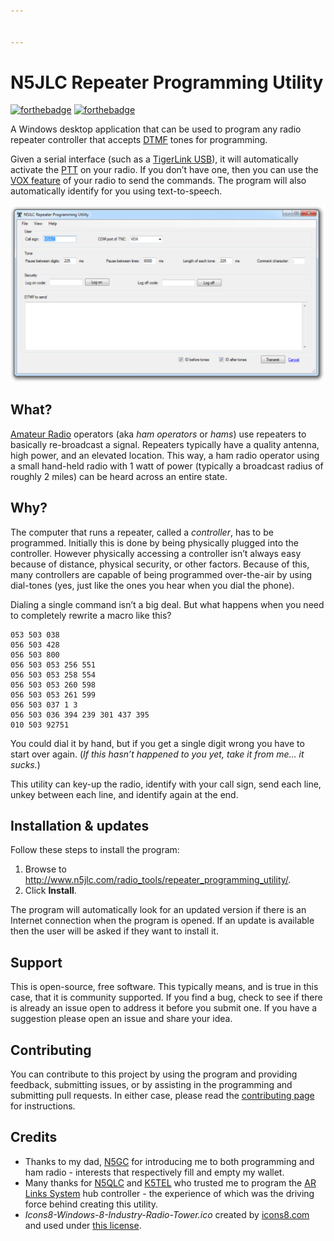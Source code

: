 ```yaml
---


---
```


<h1 id="n5jlc-repeater-programming-utility">N5JLC Repeater Programming Utility</h1>
<p><a href="http://forthebadge.com"><img src="http://forthebadge.com/images/badges/contains-technical-debt.svg" alt="forthebadge"></a>
<a href="http://forthebadge.com"><img src="http://forthebadge.com/images/badges/powered-by-electricity.svg" alt="forthebadge"></a></p>
<p>A Windows desktop application that can be used to program any radio repeater controller that accepts <a href="https://en.wikipedia.org/wiki/Dual-tone_multi-frequency_signaling">DTMF</a> tones for programming.</p>
<p>Given a serial interface (such as a <a href="http://www.tigertronics.com/signalnk.htm">TigerLink USB</a>), it will automatically activate the <a href="https://en.wikipedia.org/wiki/Push-to-talk">PTT</a> on your radio.  If you don’t have one, then you can use the <a href="https://en.wikipedia.org/wiki/Voice-operated_switch">VOX feature</a> of your radio to send the commands.  The program will also automatically identify for you using text-to-speech.</p>
<p><img src="https://raw.githubusercontent.com/JoshuaCarroll/RepeaterProgrammingUtility/screenshots/screenshot3.png" alt="Screenshot of the N5JLC Repeater Programming Utility with several lines of repeater programming code."></p>
<h2 id="what">What?</h2>
<p><a href="http://www.arrl.org/what-is-amateur-radio">Amateur Radio</a> operators (aka <em>ham operators</em> or <em>hams</em>) use repeaters to basically re-broadcast a signal. Repeaters typically have a quality antenna, high power, and an elevated location.  This way, a ham radio operator using a small hand-held radio with 1 watt of power (typically a broadcast radius of roughly 2 miles) can be heard across an entire state.</p>
<h2 id="why">Why?</h2>
<p>The computer that runs a repeater, called a <em>controller</em>, has to be programmed. Initially this is done by being physically plugged into the controller.  However physically accessing a controller isn’t always easy because of distance, physical security, or other factors.  Because of this, many controllers are capable of being programmed over-the-air by using dial-tones (yes, just like the ones you hear when you dial the phone).</p>
<p>Dialing a single command isn’t a big deal.  But what happens when you need to completely rewrite a macro like this?</p>
<pre><code>053 503 038 
056 503 428
056 503 800
056 503 053 256 551
056 503 053 258 554
056 503 053 260 598 
056 503 053 261 599 
056 503 037 1 3 
056 503 036 394 239 301 437 395
010 503 92751
</code></pre>
<p>You could dial it by hand, but if you get a single digit wrong you have to start over again. (<em>If this hasn’t happened to you yet, take it from me… it sucks.</em>)</p>
<p>This utility can key-up the radio, identify with your call sign, send each line, unkey between each line, and identify again at the end.</p>
<h2 id="installation--updates">Installation &amp; updates</h2>
<p>Follow these steps to install the program:</p>
<ol>
<li>Browse to <a href="http://www.n5jlc.com/radio_tools/repeater_programming_utility/">http://www.n5jlc.com/radio_tools/repeater_programming_utility/</a>.</li>
<li>Click <strong>Install</strong>.</li>
</ol>
<p>The program will automatically look for an updated version if there is an Internet connection when the program is opened.  If an update is available then the user will be asked if they want to install it.</p>
<h2 id="support">Support</h2>
<p>This is open-source, free software.  This typically means, and is true in this case, that it is community supported.  If you find a bug, check to see if there is already an issue open to address it before you submit one.  If you have a suggestion please open an issue and share your idea.</p>
<h2 id="contributing">Contributing</h2>
<p>You can contribute to this project by using the program and providing feedback, submitting issues, or by assisting in the programming and submitting pull requests.  In either case, please read the <a href="CONTRIBUTING.md">contributing page</a> for instructions.</p>
<h2 id="credits">Credits</h2>
<ul>
<li>Thanks to my dad, <a href="https://www.qrz.com/db/n5gc">N5GC</a> for introducing me to both programming and ham radio - interests that respectively fill and empty my wallet.</li>
<li>Many thanks for <a href="https://www.qrz.com/db/n5qlc">N5QLC</a> and <a href="https://www.qrz.com/db/k5tel">K5TEL</a> who trusted me to program the <a href="https://cauhf.org/arlinks-system/">AR Links System</a> hub controller - the experience of which was the driving force behind creating this utility.</li>
<li><em>Icons8-Windows-8-Industry-Radio-Tower.ico</em> created by <a href="http://icons8.com">icons8.com</a> and used under <a href="http://icons8.com/license/">this license</a>.</li>
</ul>

